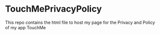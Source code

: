 # TouchMePrivacyPolicy
This repo contains the html file to host my page for the Privacy and Policy of my app TouchMe
